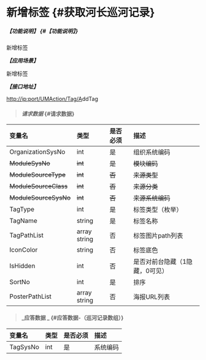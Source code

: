 # 新增标签 {#获取河长巡河记录}

##### _【功能说明】_ {#【功能说明】}

新增标签

_**【应用场景】**_

新增标签

_**【接口地址】**_

[http://ip:port/UMAction/Tag/A](http://ip:port/HMQuery/PatrolRiver/GetPatrolRivers)ddTag

> #### _请求数据_ {#请求数据}

| 变量名 | 类型 | 是否必须 | 描述 |
| :--- | :--- | :--- | :--- |
| OrganizationSysNo | int | 是 | 组织系统编码 |
| ~~ModuleSysNo~~ | ~~int~~ | ~~是~~ | ~~模块编码~~ |
| ~~ModuleSourceType~~ | ~~int~~ | ~~否~~ | ~~来源类型~~ |
| ~~ModuleSourceClass~~ | ~~int~~ | ~~否~~ | ~~来源分类~~ |
| ~~ModuleSourceSysNo~~ | ~~int~~ | ~~否~~ | ~~来源系统编码~~ |
| TagType | int | 是 | 标签类型（枚举） |
| TagName | string | 是 | 标签名称 |
| TagPathList | array string | 否 | 标签图片path列表 |
| IconColor | string | 否 | 标签底色 |
| IsHidden | int | 否 | 是否对前台隐藏（1隐藏，0可见） |
| SortNo| int | 是 | 排序|
| PosterPathList | array string | 否 | 海报URL列表 |


> #### _应答数据 _ {#应答数据-（巡河记录数组）}

| 变量名 | 类型 | 是否必须 | 描述 |
| :--- | :--- | :--- | :--- |
| TagSysNo | int | 是 | 系统编码 |



